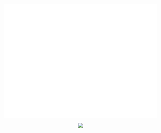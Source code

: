 <p align="center">
  <img src="./github-metrics.svg">
</p>


<p align="center">
  <img src="./img/fh.gif">
</p>